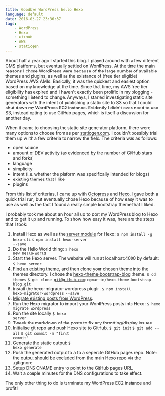 ```yaml
---
title: Goodbye WordPress hello Hexo
language: default
date: 2016-02-27 23:36:37
tags:
	- WordPress
	- Hexo
	- GitHub
	- AWS
	- staticgen
---
```


About half a year ago I started this blog. I played around with a few diferent CMS platforms, but eventually settled on WordPress. At the time the main reasons I chose WordPress were because of the large number of available themes and plugins, as well as the existance of (free tier eligible) WordPress AWS AMIs. Basically, it was the quickest and easiest option based on my knowledge at the time. Since that time, my AWS free tier eligibility has expired and I haven't exactly been prolific in my blogging - something I intend to change. Anyways, I started investigating static site generators with the intent of publishing a static site to S3 so that I could shut down my WordPress EC2 instance. Evidently I didn't even need to use S3, instead opting to use GitHub pages, which is itself a discussion for another day.

When it came to choosing the static site generator platform, there were many options to choose from as per [staticgen.com](http://www.staticgen.com). I couldn't possibly trial them up w ith a few criteria to narrow the field. The criteria was as follows:
- open source
- amount of DEV activity (as evidenced by the number of GitHub stars and forks)
- language
- simplicity
- intent (i.e. whether the plaform was specifically intended for blogs)
- existing themes that I like
- plugins

From this list of criterias, I came up with [Octopress](http://www.staticgen.com/octopress) and [Hexo](http://www.staticgen.com/hexo). I gave both a quick trial run, but eventually chose Hexo because of how easy it was to use as well as the fact I found a really simple bootstrap theme that I liked.

I probably took me about an hour all up to port my WordPress blog to Hexo and to get it up and running. To show how easy it was, here are the steps that I took:

1. Install Hexo as well as the [server module](https://hexo.io/docs/server.html) for Hexo:
<code lang="posh" linenumbers="off">$ npm install -g hexo-cli</code>
<code lang="posh" linenumbers="off">$ npm install hexo-server --save</code>
2. Do the Hello World thing:
<code lang="posh" linenumbers="off">$ hexo new hello-world</code>
3. Start the Hexo server. The website will run at localhost:4000 by default:
<code lang="posh" linenumbers="off">$ hexo server</code>
4. [Find an existing theme](https://hexo.io/themes/), and then clone your chosen theme into the themes directory. I chose the [hexo-theme-bootstrap-blog](http://cgmartin.github.io/hexo-theme-bootstrap-blog/) theme.
<code lang="posh" linenumbers="off">$ cd themes</code>
<code lang="posh" linenumbers="off">$ git clone git@github.com:cgmartin/hexo-theme-bootstrap-blog.git</code>
5. Install the hexo-migrator-wordpress plugin.
<code lang="posh" linenumbers="off">$ npm install hexo-migrator-wordpress --save</code>
6. [Migrate existing posts from WordPress](https://en.support.wordpress.com/export/).
7. Run the Hexo migrator to import your WordPress posts into Hexo:
<code lang="posh" linenumbers="off">$ hexo migrate wordpress <source></code>
8. Run the site locally
<code lang="posh" linenumbers="off">$ hexo server</code>
9. Tweek the markdown of the posts to fix any formtting/display issues.
10. Initialise git repo and push Hexo site to GitHub.
<code lang="posh" linenumbers="off">$ git init</code>
<code lang="posh" linenumbers="off">$ git add --all</code>
<code lang="posh" linenumbers="off">$ git commit -m "first commit"</code>
11. Generate the static output:
<code lang="posh" linenumbers="off">$ hexo generate</code>
12. Push the generated output to a to a seperate GitHub pages repo. Note: the output should be excluded from the main Hexo repo via the .gitignore
13. Setup DNS CNAME entry to point to the GitHub pages URL.
14. Wait a couple minutes for the DNS configurations to take effect.

The only other thing to do is terminate my WordPress EC2 instance and profit!
